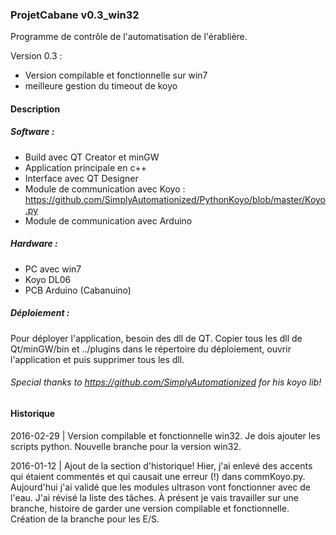 ### ProjetCabane v0.3_win32

Programme de contrôle de l'automatisation de l'érablière.

Version 0.3 :
 - Version compilable et fonctionnelle sur win7
 - meilleure gestion du timeout de koyo
 
#### Description

##### Software :
 - Build avec QT Creator et minGW
 - Application principale en c++
 - Interface avec QT Designer
 - Module de communication avec Koyo : https://github.com/SimplyAutomationized/PythonKoyo/blob/master/Koyo.py
 - Module de communication avec Arduino

##### Hardware :
 - PC avec win7
 - Koyo DL06
 - PCB Arduino (Cabanuino)

##### Déploiement :

Pour déployer l'application, besoin des dll de QT. Copier tous les dll de Qt/minGW/bin et ../plugins dans le répertoire du déploiement, ouvrir l'application et puis supprimer tous les dll. 

###### Special thanks to https://github.com/SimplyAutomationized for his koyo lib! 

#### Historique

2016-02-29 | Version compilable et fonctionnelle win32. Je dois ajouter les scripts python. Nouvelle branche pour la version win32.

2016-01-12 | Ajout de la section d'historique! Hier, j'ai enlevé des accents qui étaient commentés et qui causait une erreur (!) dans commKoyo.py. Aujourd'hui j'ai validé que les modules ultrason vont fonctionner avec de l'eau. J'ai révisé la liste des tâches. À présent je vais travailler sur une branche, histoire de garder une version compilable et fonctionnelle. Création de la branche pour les E/S.
